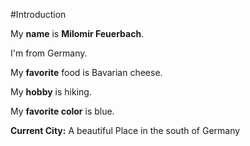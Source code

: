 #Introduction

My **name** is **Milomir Feuerbach**.

I'm from Germany.

My **favorite** food is Bavarian cheese.

My **hobby** is hiking.

My **favorite color** is blue.

**Current City:** A beautiful Place in the south of Germany
